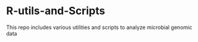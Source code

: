 # R-utils-and-Scripts
This repo includes various utilities and scripts to analyze microbial genomic data
